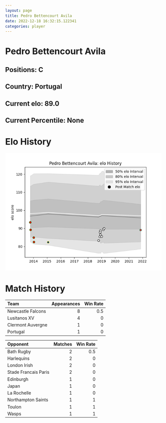 ```yaml
---  
layout: page  
title: Pedro Bettencourt Avila  
date: 2022-12-18 16:32:15.122341  
categories: player  
---
```

# Pedro Bettencourt Avila

## Positions: C

## Country: Portugal

## Current elo: 89.0

## Current Percentile: None

# Elo History


![elo history](history_PedroBettencourtAvila.png)
# Match History


| Team              |   Appearances |   Win Rate |
|:------------------|--------------:|-----------:|
| Newcastle Falcons |             8 |        0.5 |
| Lusitanos XV      |             4 |        0   |
| Clermont Auvergne |             1 |        0   |
| Portugal          |             1 |        0   |

| Opponent             |   Matches |   Win Rate |
|:---------------------|----------:|-----------:|
| Bath Rugby           |         2 |        0.5 |
| Harlequins           |         2 |        0   |
| London Irish         |         2 |        0   |
| Stade Francais Paris |         2 |        0   |
| Edinburgh            |         1 |        0   |
| Japan                |         1 |        0   |
| La Rochelle          |         1 |        0   |
| Northampton Saints   |         1 |        1   |
| Toulon               |         1 |        1   |
| Wasps                |         1 |        1   |
